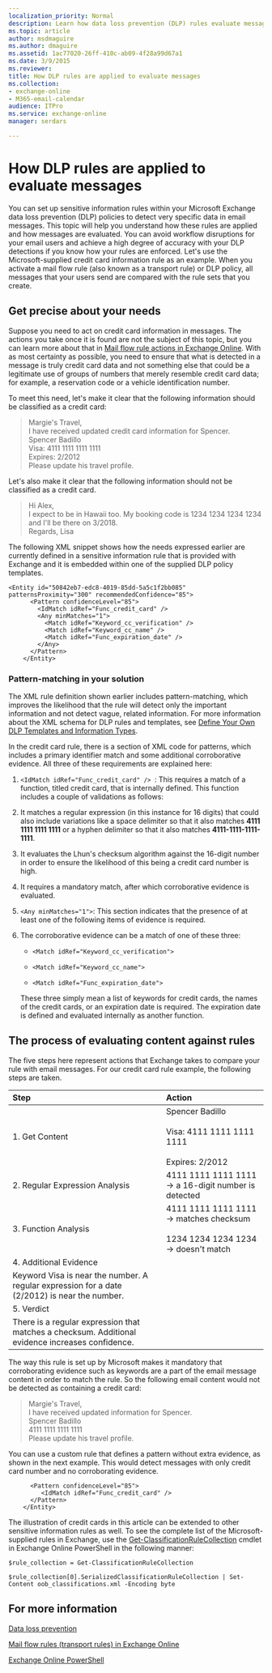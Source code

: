 ```yaml
---
localization_priority: Normal
description: Learn how data loss prevention (DLP) rules evaluate messages
ms.topic: article
author: msdmaguire
ms.author: dmaguire
ms.assetid: 1ac77020-26ff-410c-ab09-4f28a99d67a1
ms.date: 3/9/2015
ms.reviewer: 
title: How DLP rules are applied to evaluate messages
ms.collection:
- exchange-online
- M365-email-calendar
audience: ITPro
ms.service: exchange-online
manager: serdars

---
```


# How DLP rules are applied to evaluate messages

You can set up sensitive information rules within your Microsoft Exchange data loss prevention (DLP) policies to detect very specific data in email messages. This topic will help you understand how these rules are applied and how messages are evaluated. You can avoid workflow disruptions for your email users and achieve a high degree of accuracy with your DLP detections if you know how your rules are enforced. Let's use the Microsoft-supplied credit card information rule as an example. When you activate a mail flow rule (also known as a transport rule) or DLP policy, all messages that your users send are compared with the rule sets that you create.

## Get precise about your needs

Suppose you need to act on credit card information in messages. The actions you take once it is found are not the subject of this topic, but you can learn more about that in [Mail flow rule actions in Exchange Online](../../security-and-compliance/mail-flow-rules/mail-flow-rule-actions.md). With as most certainty as possible, you need to ensure that what is detected in a message is truly credit card data and not something else that could be a legitimate use of groups of numbers that merely resemble credit card data; for example, a reservation code or a vehicle identification number.

To meet this need, let's make it clear that the following information should be classified as a credit card:

> Margie's Travel, <br/> I have received updated credit card information for Spencer. <br/> Spencer Badillo <br/> Visa: 4111 1111 1111 1111 <br/> Expires: 2/2012 <br/> Please update his travel profile.

Let's also make it clear that the following information should not be classified as a credit card.

> Hi Alex, <br/> I expect to be in Hawaii too. My booking code is 1234 1234 1234 1234 and I'll be there on 3/2018. <br/> Regards, Lisa <br/>

The following XML snippet shows how the needs expressed earlier are currently defined in a sensitive information rule that is provided with Exchange and it is embedded within one of the supplied DLP policy templates.

```
<Entity id="50842eb7-edc8-4019-85dd-5a5c1f2bb085" patternsProximity="300" recommendedConfidence="85">
      <Pattern confidenceLevel="85">
        <IdMatch idRef="Func_credit_card" />
        <Any minMatches="1">
          <Match idRef="Keyword_cc_verification" />
          <Match idRef="Keyword_cc_name" />
          <Match idRef="Func_expiration_date" />
        </Any>
      </Pattern>
    </Entity>
```

### Pattern-matching in your solution

The XML rule definition shown earlier includes pattern-matching, which improves the likelihood that the rule will detect only the important information and not detect vague, related information. For more information about the XML schema for DLP rules and templates, see [Define Your Own DLP Templates and Information Types](https://technet.microsoft.com/library/f4622dba-3347-4758-b4a2-f01b043c908c.aspx).

In the credit card rule, there is a section of XML code for patterns, which includes a primary identifier match and some additional corroborative evidence. All three of these requirements are explained here:

1. `<IdMatch idRef="Func_credit_card" /> `: This requires a match of a function, titled credit card, that is internally defined. This function includes a couple of validations as follows:

2. It matches a regular expression (in this instance for 16 digits) that could also include variations like a space delimiter so that it also matches **4111 1111 1111 1111** or a hyphen delimiter so that it also matches **4111-1111-1111-1111**.

3. It evaluates the Lhun's checksum algorithm against the 16-digit number in order to ensure the likelihood of this being a credit card number is high.

4. It requires a mandatory match, after which corroborative evidence is evaluated.

5. `<Any minMatches="1">`: This section indicates that the presence of at least one of the following items of evidence is required.

6. The corroborative evidence can be a match of one of these three:

   - `<Match idRef="Keyword_cc_verification">`

   - `<Match idRef="Keyword_cc_name">`

   - `<Match idRef="Func_expiration_date">`

   These three simply mean a list of keywords for credit cards, the names of the credit cards, or an expiration date is required. The expiration date is defined and evaluated internally as another function.

## The process of evaluating content against rules

The five steps here represent actions that Exchange takes to compare your rule with email messages. For our credit card rule example, the following steps are taken.

|**Step**|**Action**|
|:-----|:-----|
|1. Get Content|Spencer Badillo <br/><br/> Visa: 4111 1111 1111 1111 <br/><br/> Expires: 2/2012|
|2. Regular Expression Analysis|4111 1111 1111 1111 -\> a 16-digit number is detected|
|3. Function Analysis|4111 1111 1111 1111 -\> matches checksum <br/><br/> 1234 1234 1234 1234 -\> doesn't match|
|4. Additional Evidence|
Keyword Visa is near the number. A regular expression for a date (2/2012) is near the number.|
|5. Verdict|
There is a regular expression that matches a checksum. Additional evidence increases confidence.|

The way this rule is set up by Microsoft makes it mandatory that corroborating evidence such as keywords are a part of the email message content in order to match the rule. So the following email content would not be detected as containing a credit card:

> Margie's Travel, <br/> I have received updated information for Spencer. <br/> Spencer Badillo <br/> 4111 1111 1111 1111 <br/> Please update his travel profile.

You can use a custom rule that defines a pattern without extra evidence, as shown in the next example. This would detect messages with only credit card number and no corroborating evidence.

```
      <Pattern confidenceLevel="85">
         <IdMatch idRef="Func_credit_card" />
      </Pattern>
    </Entity>
```

The illustration of credit cards in this article can be extended to other sensitive information rules as well. To see the complete list of the Microsoft-supplied rules in Exchange, use the [Get-ClassificationRuleCollection](https://technet.microsoft.com/library/bb740ed7-6af4-4053-ad9c-6688ca42b481.aspx) cmdlet in Exchange Online PowerShell in the following manner:

```
$rule_collection = Get-ClassificationRuleCollection
```

```
$rule_collection[0].SerializedClassificationRuleCollection | Set-Content oob_classifications.xml -Encoding byte
```

## For more information

[Data loss prevention](data-loss-prevention.md)

[Mail flow rules (transport rules) in Exchange Online](../../security-and-compliance/mail-flow-rules/mail-flow-rules.md)

[Exchange Online PowerShell](https://technet.microsoft.com/library/1cb603b0-2961-4afe-b879-b048fe0f64a2.aspx)
